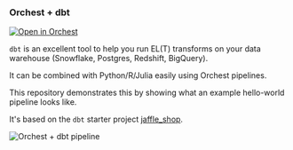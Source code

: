 ### Orchest + dbt

[![Open in Orchest](https://github.com/orchest/orchest-examples/raw/main/imgs/open_in_orchest.svg)](https://cloud.orchest.io/?import_url=https://github.com/ricklamers/orchest-dbt/)

`dbt` is an excellent tool to help you run EL(T) transforms on your data warehouse (Snowflake, Postgres, Redshift, BigQuery).

It can be combined with Python/R/Julia easily using Orchest pipelines.

This repository demonstrates this by showing what an example hello-world pipeline looks like.

It's based on the `dbt` starter project [jaffle_shop](https://github.com/dbt-labs/jaffle_shop).

![Orchest + dbt pipeline](https://pviz.orchest.io/?pipeline=https://github.com/ricklamers/orchest-dbt/blob/main/main.orchest)
